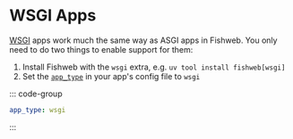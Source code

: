 # WSGI Apps

[WSGI](https://asgi.readthedocs.io/en/latest/introduction.html#wsgi-compatibility) apps work much the same way as ASGI apps in Fishweb.
You only need to do two things to enable support for them:

1. Install Fishweb with the `wsgi` extra, e.g. `uv tool install fishweb[wsgi]`
2. Set the [`app_type`](/content/reference/config#app-type) in your app's config file to `wsgi`

::: code-group

```yaml [fishweb.yaml]
app_type: wsgi
```

:::
